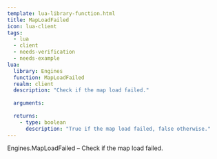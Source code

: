 ```yaml
---
template: lua-library-function.html
title: MapLoadFailed
icon: lua-client
tags:
  - lua
  - client
  - needs-verification
  - needs-example
lua:
  library: Engines
  function: MapLoadFailed
  realm: client
  description: "Check if the map load failed."
  
  arguments:
  
  returns:
    - type: boolean
      description: "True if the map load failed, false otherwise."
---
```


<div class="lua__search__keywords">
Engines.MapLoadFailed &#x2013; Check if the map load failed.
</div>
